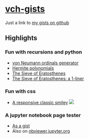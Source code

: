 # [vch-gists](https://gist.github.com/VCHui)
Just a link to [my gists on github](https://gist.github.com/VCHui)

## Highlights

### Fun with recursions and python
* [von Neumann ordinals generator](
    https://gist.github.com/VCHui/6ace00e5ce47d1e845381c8b6be91f4b)
* [Hermite polynomials](
    https://gist.github.com/VCHui/237b1bde55f8da1589ebe51bfa0741d6)
* [The Sieve of Eratosthenes](
    https://gist.github.com/VCHui/126c0b8aa129f45b36aa3a05d4acab4a)
* [The Sieve of Eratosthenes: a 1-liner](
    https://gist.github.com/VCHui/19accbd6e45f6840f5a5d93478f5daff)

### Fun with css
* [A responsive classic smiley](
    https://gist.github.com/VCHui/5a3c03e8743efd79cfa0cf177d561055)
	![](https://avatars1.githubusercontent.com/u/23016403?s=20&v=1)

### A jupyter notebook page tester
* [As a gist](
    https://gist.github.com/VCHui/220037681a7ca9f1ef057bc7bb6e5d71)
* Also on [nbviewer.jupyter.org](
    https://nbviewer.jupyter.org/gist/VCHui/220037681a7ca9f1ef057bc7bb6e5d71)
